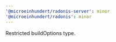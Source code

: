 ```yaml
---
'@microeinhundert/radonis-server': minor
'@microeinhundert/radonis': minor
---
```


Restricted buildOptions type.
